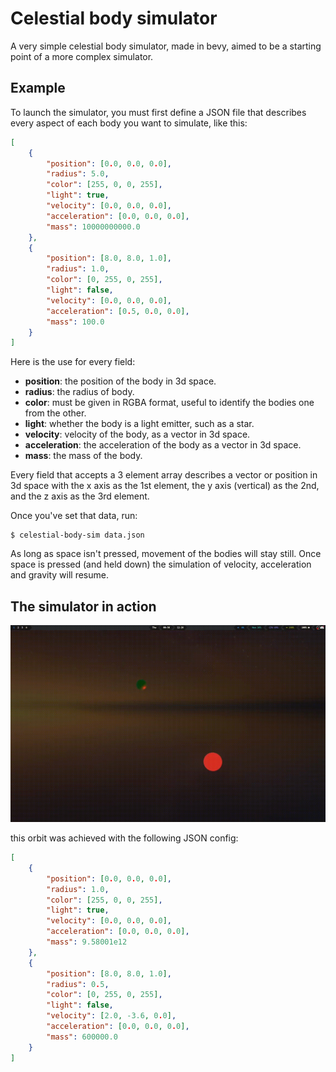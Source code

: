 # Celestial body simulator

A very simple celestial body simulator, made in bevy, aimed to be a starting point of a more complex simulator.

## Example 
To launch the simulator, you must first define a JSON file that describes every aspect of each body you want to simulate, like this:
```json
[
    {
        "position": [0.0, 0.0, 0.0],
        "radius": 5.0,
        "color": [255, 0, 0, 255],
        "light": true,
        "velocity": [0.0, 0.0, 0.0],
        "acceleration": [0.0, 0.0, 0.0],
        "mass": 10000000000.0
    },
    {
        "position": [8.0, 8.0, 1.0],
        "radius": 1.0,
        "color": [0, 255, 0, 255],
        "light": false,
        "velocity": [0.0, 0.0, 0.0],
        "acceleration": [0.5, 0.0, 0.0],
        "mass": 100.0
    }
]
```
Here is the use for every field:
- **position**: the position of the body in 3d space.
- **radius**: the radius of body.
- **color**: must be given in RGBA format, useful to identify the bodies one from the other.
- **light**: whether the body is a light emitter, such as a star.
- **velocity**: velocity of the body, as a vector in 3d space.
- **acceleration**: the acceleration of the body as a vector in 3d space.
- **mass**: the mass of the body.

Every field that accepts a 3 element array describes a vector or position in 3d space with the x axis as the 1st element, the y axis (vertical) as the 2nd, and the z axis as the 3rd element.

Once you've set that data, run:
```
$ celestial-body-sim data.json
```

As long as space isn't pressed, movement of the bodies will stay still. Once space is pressed (and held down) the simulation of velocity, acceleration and gravity will resume.

## The simulator in action

![](https://github.com/confused-ace-noises/simple-celestial-body-sim/blob/master/assets/celestial_body_sim.gif?raw=true)

this orbit was achieved with the following JSON config:

```json
[
    {
        "position": [0.0, 0.0, 0.0],
        "radius": 1.0,
        "color": [255, 0, 0, 255],
        "light": true,
        "velocity": [0.0, 0.0, 0.0],
        "acceleration": [0.0, 0.0, 0.0],
        "mass": 9.58001e12
    },
    {
        "position": [8.0, 8.0, 1.0],
        "radius": 0.5,
        "color": [0, 255, 0, 255],
        "light": false,
        "velocity": [2.0, -3.6, 0.0],
        "acceleration": [0.0, 0.0, 0.0],
        "mass": 600000.0
    }
]
```